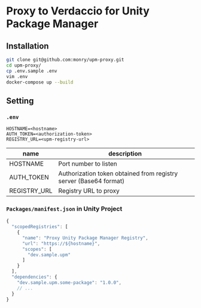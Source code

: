 # Proxy to Verdaccio for Unity Package Manager

## Installation

```bash
git clone git@github.com:monry/upm-proxy.git
cd upm-proxy/
cp .env.sample .env
vim .env
docker-compose up --build
```

## Setting

### `.env`

```.env
HOSTNAME=<hostname>
AUTH_TOKEN=<authorization-token>
REGISTRY_URL=<upm-registry-url>
```

| name | description |
| --- | --- |
| HOSTNAME | Port number to listen |
| AUTH_TOKEN | Authorization token obtained from registry server (Base64 format) |
| REGISTRY_URL | Registry URL to proxy |

### `Packages/manifest.json` in Unity Project

```js
{
  "scopedRegistries": [
    {
      "name": "Proxy Unity Package Manager Registry",
      "url": "https://${hostname}",
      "scopes": [
        "dev.sample.upm"
      ]
    }
  ],
  "dependencies": {
    "dev.sample.upm.some-package": "1.0.0",
    // ...
  }
}
```
